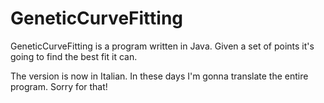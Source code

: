 # GeneticCurveFitting
GeneticCurveFitting is a program written in Java. 
Given a set of points it's going to find the best fit it can. 

The version is now in Italian. 
In these days I'm gonna translate the entire program. Sorry for that!
